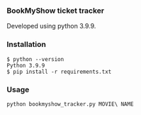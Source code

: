 ### BookMyShow ticket tracker
Developed using python 3.9.9.

### Installation
```shell
$ python --version
Python 3.9.9
$ pip install -r requirements.txt
```

### Usage
```shell
python bookmyshow_tracker.py MOVIE\ NAME
```
